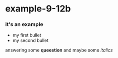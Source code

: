 # example-9-12b

### it's an example


- my first bullet
- my second bullet

answering some **queestion** and maybe some *italics*
